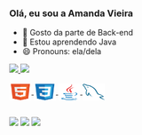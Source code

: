 ### Olá, eu sou a Amanda Vieira

- 🔭 Gosto da parte de Back-end
- 🌱 Estou aprendendo Java
- 😄 Pronouns: ela/dela

 <div>
  <a href="https://github.com/amandaaa-vr">
  <img height="170em" src="https://github-readme-stats.vercel.app/api?username=amandaaa-vr&show_icons=true&theme=dracula&include_all_commits=true&count_private=true"/>
  <img height="170em" src="https://github-readme-stats.vercel.app/api/top-langs/?username=amandaaa-vr&layout=compact&langs_count=7&theme=dracula"/>
</div>
  
<div style="display: inline_block"><br>
  <img align="center" alt="HTML" height="30" width="40" src="https://raw.githubusercontent.com/devicons/devicon/master/icons/html5/html5-original.svg">
  <img align="center" alt="CSS" height="30" width="40" src="https://raw.githubusercontent.com/devicons/devicon/master/icons/css3/css3-original.svg">
  <img align="center" alt="Java" height="30" width="40" src="https://raw.githubusercontent.com/devicons/devicon/master/icons/java/java-original.svg">
  <img align="center" alt="MySQL" height="30" width="40" src="https://raw.githubusercontent.com/devicons/devicon/master/icons/mysql/mysql-original.svg">

</div>
 
 ##
  
 <div> 
  <a href="https://www.linkedin.com/in/amanda-vieira10/" target="_blank"><img src="https://img.shields.io/badge/-LinkedIn-%230077B5?style=for-the-badge&logo=linkedin&logoColor=white" target="_blank"></a> 
  <a href="https://www.instagram.com/amandaa.vr/" target="_blank"><img src="https://img.shields.io/badge/-Instagram-%23E4405F?style=for-the-badge&logo=instagram&logoColor=white" target="_blank"></a>
  <a href = "mailto:vr.amanda10@gmail.com"><img src="https://img.shields.io/badge/-Gmail-%23333?style=for-the-badge&logo=gmail&logoColor=white" target="_blank"></a>  

  </div>
